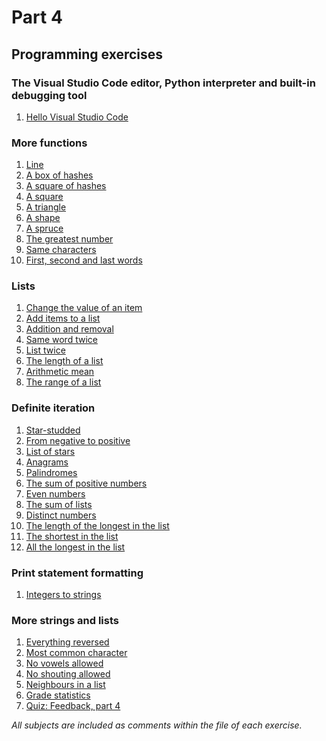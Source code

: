 # Part 4
## Programming exercises
### The Visual Studio Code editor, Python interpreter and built-in debugging tool
1. [Hello Visual Studio Code](https://github.com/antoniolopez7217/Python_Programming_MOOC/blob/main/part4/1.%20The%20Visual%20Studio%20Code%20editor%2C%20Python%20interpreter%20and%20built-in%20debugging%20tool/hello_visual_studio_code.py)
### More functions
1. [Line](https://github.com/antoniolopez7217/Python_Programming_MOOC/blob/main/part4/2.%20More%20functions/line.py)
2. [A box of hashes](https://github.com/antoniolopez7217/Python_Programming_MOOC/blob/main/part4/2.%20More%20functions/box_of_hashes.py)
3. [A square of hashes](https://github.com/antoniolopez7217/Python_Programming_MOOC/blob/main/part4/2.%20More%20functions/square_of_hashes.py)
4. [A square](https://github.com/antoniolopez7217/Python_Programming_MOOC/blob/main/part4/2.%20More%20functions/square.py)
5. [A triangle](https://github.com/antoniolopez7217/Python_Programming_MOOC/blob/main/part4/2.%20More%20functions/triangle.py)
6. [A shape](https://github.com/antoniolopez7217/Python_Programming_MOOC/blob/main/part4/2.%20More%20functions/shape.py)
7. [A spruce](https://github.com/antoniolopez7217/Python_Programming_MOOC/blob/main/part4/2.%20More%20functions/spruce.py)
8. [The greatest number](https://github.com/antoniolopez7217/Python_Programming_MOOC/blob/main/part4/2.%20More%20functions/greatest_number.py)
9. [Same characters](https://github.com/antoniolopez7217/Python_Programming_MOOC/blob/main/part4/2.%20More%20functions/same_characters.py)
10. [First, second and last words](https://github.com/antoniolopez7217/Python_Programming_MOOC/blob/main/part4/2.%20More%20functions/first_second_last.py)
### Lists
1. [Change the value of an item]()
2. [Add items to a list]()
3. [Addition and removal]()
4. [Same word twice]()
5. [List twice]()
6. [The length of a list]()
7. [Arithmetic mean]()
8. [The range of a list]()
### Definite iteration
1. [Star-studded]()
2. [From negative to positive]()
3. [List of stars]()
4. [Anagrams]()
5. [Palindromes]()
6. [The sum of positive numbers]()
7. [Even numbers]()
8. [The sum of lists]()
9. [Distinct numbers]()
10. [The length of the longest in the list]()
11. [The shortest in the list]()
12. [All the longest in the list]()
### Print statement formatting
1. [Integers to strings]()
### More strings and lists
1. [Everything reversed]()
2. [Most common character]()
3. [No vowels allowed]()
4. [No shouting allowed]()
5. [Neighbours in a list]()
6. [Grade statistics]()
7. [Quiz: Feedback, part 4]()

*All subjects are included as comments within the file of each exercise.*
